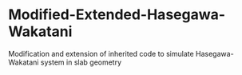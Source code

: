 # Modified-Extended-Hasegawa-Wakatani
Modification and extension of inherited code to simulate Hasegawa-Wakatani system in slab geometry
